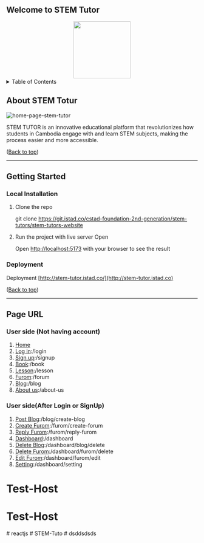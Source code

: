 ## Welcome to STEM Tutor

<div align="center">
  <img src="/uploads/b92cf46d9a1227153665033b66b2dd39/logo-stem-tutor.png" width="150px">
</div>


  <!-- ![logo-stem-tutor](/uploads/b92cf46d9a1227153665033b66b2dd39/logo-stem-tutor.png) -->

<details>
  <summary>Table of Contents</summary>

- [Introduction](#introduction)

- [Installation](#installation)

- [Usage](#usage)

- [Contributing](#contributing)

- [License](#license)

- [Contact](#contact)

</details>


## About STEM Totur

![home-page-stem-tutor](/uploads/addb980f4cc85a4267175183cde5d6a8/home-page-stem-tutor.png)


STEM TUTOR is an innovative educational platform that revolutionizes how students in Cambodia engage with and learn STEM subjects, making the process easier and more accessible.

([Back to top](#welcome-to-STEM-Tutor))

<a href="Back to top" style="text-decoration: none;"></a>

---


## Getting Started

### Local Installation

1. Clone the repo

      git clone <https://git.istad.co/cstad-foundation-2nd-generation/stem-tutors/stem-tutors-website>
  
2. Run the project with live server Open

      Open <http://localhost:5173> with your browser to see the result
  

### Deployment 
   
   Deployment [http://stem-tutor.istad.co/](http://stem-tutor.istad.co)

   
([Back to top](#welcome-to-STEM-Tutor))


---


## Page URL

### User side (Not having account)

1. [Home](http://localhost:5173/)
2. [Log in](http://localhost:5173/login):/login
3. [Sign up](http://localhost:5173/register):/signup
4. [Book](http://localhost:5173/book):/book
5. [Lesson](http://localhost:5173/lesson):/lesson
6. [Furom](http://localhost:5173/forum):/forum
7. [Blog](http://localhost:5173/blog):/blog
8. [About us](http://localhost:5173/about-us):/about-us


### User side(After Login or SignUp)

1. [Post Blog](http://localhost:5173/blog):/blog/create-blog
2. [Create Furom](http://localhost:5173/create_forum):/furom/create-forum
3. [Reply Furom](http://localhost:5173/createComment/112):/furom/reply-furom
4. [Dashboard](http://localhost:5173/dashboard):/dashboard
5. [Delete Blog](http://localhost:5173/article?page=1):/dashboard/blog/delete
6. [Delete Furom](http://localhost:5173/getforum?page=1):/dashboard/furom/delete
7. [Edit Furom](http://localhost:5173/getforum?page=1):/dashboard/furom/edit
5. [Setting](http://localhost:5173/setting):/dashboard/setting
# Test-Host
# Test-Host
#   r e a c t j s  
 #   S T E M - T u t o  
 #   d s d d s d s d s  
 